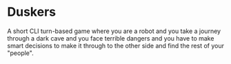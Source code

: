 # Duskers
A short CLI turn-based game where you are a robot and you take a journey through a dark cave and you face terrible dangers and you have to make smart decisions to make it through to the other side and find the rest of your "people".
